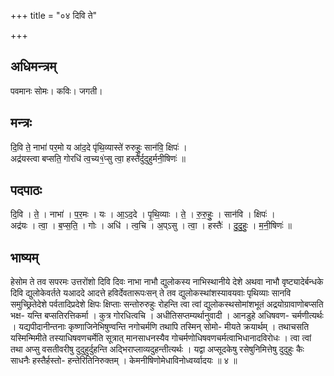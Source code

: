+++
title = "०४ दिवि ते"

+++
## अधिमन्त्रम्
पवमानः सोमः। कविः। जगती।

## मन्त्रः
दि॒वि ते॒ नाभा॑ पर॒मो य आ॑द॒दे पृ॑थि॒व्यास्ते॑ रुरुहुः॒ सान॑वि॒ क्षिपः॑ ।  
अद्र॑यस्त्वा बप्सति॒ गोरधि॑ त्व॒च्य१॒॑प्सु त्वा॒ हस्तै॑र्दुदुहुर्मनी॒षिणः॑ ॥

## पदपाठः
दि॒वि । ते॒ । नाभा॑ । प॒र॒मः । यः । आ॒ऽद॒दे । पृ॒थि॒व्याः । ते॒ । रु॒रु॒हुः॒ । सान॑वि । क्षिपः॑ ।  
अद्र॑यः । त्वा॒ । ब॒प्स॒ति॒ । गोः । अधि॑ । त्व॒चि । अ॒प्ऽसु । त्वा॒ । हस्तैः॑ । दु॒दु॒हुः॒ । म॒नी॒षिणः॑ ॥

## भाष्यम्
हेसोम ते तव सपरमः उत्तरोंशो दिवि दिवः नाभा नाभौ द्युलोकस्य नाभिस्थानीये देशे अथवा नाभौ वृष्ट्यादेर्बन्धके दिवि द्युलोकेवर्तते यआददे आदत्ते हविर्देवतारूपःसन् ते तव द्युलोकस्थांशस्यावयवाः पृथिव्याः सानवि समुच्छ्रितेदेशे पर्वतादिप्रदेशे क्षिपः क्षिप्ताः सन्तोरुरुहुः रोहन्ति त्वा त्वां द्युलोकस्थसोमांशभूतं अद्रयोग्रावाणोबप्सति भक्ष- यन्ति बप्सतिरत्तिकर्मा । कुत्र गोरधित्वचि । अधीतिसप्तम्यर्थानुवादी । आनडुहे अधिषवण- चर्मणीत्यर्थः । यद्यपीदानीन्तनाः कृष्णाजिनेभिषुण्वन्ति नगोचर्मणि तथापि तस्मिन् सोमो- मीयते क्रयार्थम् । तथाचसति यस्मिन्मिमीते तस्याधिषवणचर्मेति सूत्रात् मानसाधनस्यैव गोचर्मणोधिषवणचर्मत्वाभिधानादविरोधः । त्वा त्वां तथा अप्सु वसतीवरीषु दुदुहुर्दुहन्ति अद्भिराप्लाव्यदुहन्तीत्यर्थः । यद्वा अप्सूदकेषु रसेषुनिमित्तेषु दुदुहुः कैः साधनैः हस्तैर्हस्तो- हन्तेरितिनिरुक्तम् । केमनीषिणोमेधाविनोध्वर्य्वादयः ॥ ४ ॥